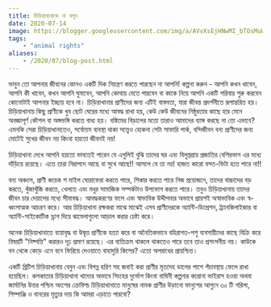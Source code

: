 ```yaml
---
title: চিড়িয়াখানাকে না বলুন
date: 2020-07-14
image: https://blogger.googleusercontent.com/img/a/AVvXsEjHNwMI_bTOsMuWMNMs6un3NyVdxh1wPRbRAUJvZp3eBs6EeUj359G8AO8jnqyUQR3QUxfewc3r_eY8e773EsXfvziZLJBPjj4tW-UWH4FjeG35IsHEwQq_O-WEYRqK8MInHQc6hlx9I-ocKVOCQxrDTJGWKItEcHGW8hsJkFeF26coXZoGxKemfG5YiA
tags: 
    - "animal rights"
aliases:
    - /2020/07/blog-post.html
---
```

ভাবুন তো আপনার জীবনের কোনও একটি দিক নিয়ন্ত্রণ করতে পারছেন না আপনি! কল্পনা করুন - আপনি কখন খাবেন, আপনি কী খাবেন, কখন আপনি ঘুমাবেন, আপনি কোথায় যেতে পারবেন বা কাকে নিয়ে আপনি একটি পরিবার শুরু করবেন কোনোটাই আপনার ইচ্ছায় হবে না। চিড়িয়াখানার প্রাণীদের জন্য এটিই বাস্তবতা, যারা জীবন্ত প্রদর্শনীতে রূপান্তরিত হয়। চিড়িয়াখানায় কিছু প্রাণীকে খুব ছোট ঘেরের মধ্যে আবদ্ধ রাখা হয়, কেউ কেউ জীবনের নিষ্ঠুরতার কাছে হার মেনে অবজ্ঞাপূর্ণ কৌশল বা অঙ্গভঙ্গি করতে বাধ্য হয়। বঙ্কিমের বিড়ালের মতো তারাও আমাদের ব্যাঙ্গ করছে না তো এভাবে? এমনকি সেরা চিড়িয়াখানাতেও, সর্বোত্তম ব্যবস্থা থাকা সত্ত্বেও হোকনা সেটা সাফারি পার্ক, বন্দিজীবন বন্য প্রাণীদের জন্য মোটেই সুখের জীবন নয় কিংবা হয়তো জীবনই নয়!

চিড়িয়াখানা দেখে আপনি হয়তো ভাবতেই পারেন যে এগুলিই বুঝি তাদের ঘর এবং বিলুপ্তপ্রায় প্রজাতির বেশিরভাগ এর মধ্যে দাঁড়িয়ে রয়েছে। এতে তারা নিরাপদে আছে বা সুখে আছে!! আসলে যে তা নয়! হাজত কারো বসত-ভিটা হতে পারে না!!

বন্য অঞ্চলে, প্রাণী কয়েক শ মাইল ঘোরাফেরা করতে পারে, শিকার করতে পারে নিজ প্রয়োজনে, তাদের বাচ্চাদের বড় করতে, খুঁজাখুঁজি করতে, খেলতে এবং মধুর সামাজিক সম্পর্কটাও উপভোগ করতে পারে। তবুও চিড়িয়াখানায় তাদের জীবন চার দেয়ালের মধ্যে সীমাবদ্ধ। আবদ্ধকরণের ফলে এবং স্বাভাবিক উদ্দীপনার অভাবে প্রায়শই অস্বাভাবিক এবং স্ব-ধ্বংসাত্মক আচরণ করে। আর চিড়িয়াখানা রক্ষকরা মাঝে মাঝেই এসব প্রাণীদেরকে অ্যান্টি-ডিপ্রেশন, ট্র্যানকিলাইজার বা অ্যান্টি-সাইকোটিক ড্রাগ দিয়ে ঝামেলাগুলো আড়াল করার চেষ্টা করে।

অনেক চিড়িয়াখানাতে বয়োবৃদ্ধ বা উদ্বৃত্ত প্রাণীকে হত্যা করে বা অনৈতিকভাবে বহিরাগত-পশু ব্যবসায়ীদের কাছে বিক্রি করে বিষয়টি "নিষ্পত্তি" করারও দৃঢ় প্রমাণ রয়েছে। এর ব্যতিক্রম থাকলে থাকতেও পারে তবে তাও প্রশংসনীয় নয়। কাউকে বন থেকে কেড়ে এনে বনে ফিরিয়ে দেওয়াতে বাহাদুরি কিসের? এতো অপরাধের প্রায়শ্চিত্ত।
        
একটি ব্রিটিশ চিড়িয়াখানায় বেবুন এবং বিপন্ন হরিণ সহ জবাই করা প্রাণীর মৃতদেহ ডালের পাশে পঁচাবস্থায় ফেলে রাখা হয়েছিল। কলকাতার চিড়িয়াখানা খাদ্যের অভাবে সিংহের দুর্ভোগ কিংবা বাঘিনী কল্পনার করোনা ভাইরাস হওয়া অথবা জার্মানির উত্তর পশ্চিম অংশের ক্রেফিল্ড চিড়িয়াখানাতে মানুষের নামক প্রাণীর উড়ানো ফানুশের আগুনে ৩০ টি গরিলা, শিম্পাঞ্জি ও বানরের মৃত্যুর দায় কি আমরা এড়াতে পারবো?